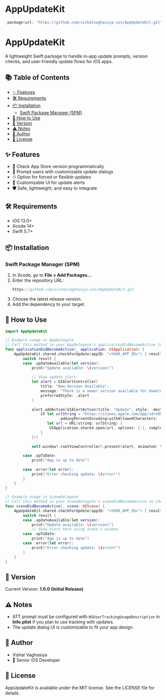 # AppUpdateKit

```swift
.package(url: "https://github.com/vishalvaghasiya-ios/AppUpdateKit.git", from: "1.0.0")
```

# AppUpdateKit

A lightweight Swift package to handle in-app update prompts, version checks, and user-friendly update flows for iOS apps.

## 📚 Table of Contents
- [✨ Features](#-features)
- [🛠 Requirements](#-requirements)
- [📦 Installation](#-installation)
  - [Swift Package Manager (SPM)](#swift-package-manager-spm)
- [🚀 How to Use](#-how-to-use)
- [📝 Version](#-version)
- [⚠️ Notes](#-notes)
- [👤 Author](#-author)
- [📄 License](#-license)

## ✨ Features
- 🔄 Check App Store version programmatically
- 📲 Prompt users with customizable update dialogs
- ⏱ Option for forced or flexible updates
- 🎨 Customizable UI for update alerts
- 🛡 Safe, lightweight, and easy to integrate

## 🛠 Requirements
- iOS 13.0+ 
- Xcode 14+
- Swift 5.7+

## 📦 Installation

### Swift Package Manager (SPM)

1. In Xcode, go to **File > Add Packages...**
2. Enter the repository URL:
   ```swift
   https://github.com/vishalvaghasiya-ios/AppUpdateKit.git
   ```
3. Choose the latest release version.
4. Add the dependency to your target.

## 🚀 How to Use

```swift
import AppUpdateKit
```

```swift
// Example usage in AppDelegate
// Call this method in your AppDelegate's applicationDidBecomeActive to check for updates when app becomes active
func applicationDidBecomeActive(_ application: UIApplication) {
    AppUpdateKit.shared.checkForUpdate(appID: "<YOUR_APP_ID>") { result in
        switch result {
        case .updateAvailable(let version):
            print("Update available: \(version)")
            
            // Show update alert
            let alert = UIAlertController(
                title: "New Version Available",
                message: "There is a newer version available for download! Please update the app by visiting the Apple Store.",
                preferredStyle: .alert
            )
            
            alert.addAction(UIAlertAction(title: "Update", style: .destructive, handler: { _ in
                if let urlString = "https://itunes.apple.com/app/id<YOUR_APP_ID>?mt=8"
                        .addingPercentEncoding(withAllowedCharacters: .urlQueryAllowed),
                   let url = URL(string: urlString) {
                    UIApplication.shared.open(url, options: [:], completionHandler: nil)
                }
            }))
            
            self.window?.rootViewController?.present(alert, animated: true, completion: nil)
            
        case .upToDate:
            print("App is up to date")
            
        case .error(let error):
            print("Error checking update: \(error)")
        }
    }
}
```

```swift
// Example usage in SceneDelegate
// Call this method in your SceneDelegate's sceneDidBecomeActive to check for updates when scene becomes active
func sceneDidBecomeActive(_ scene: UIScene) {
    AppUpdateKit.shared.checkForUpdate(appID: "<YOUR_APP_ID>") { result in
        switch result {
        case .updateAvailable(let version):
            print("Update available: \(version)")
            // Show alert here using scene's window
        case .upToDate:
            print("App is up to date")
        case .error(let error):
            print("Error checking update: \(error)")
        }
    }
}
```

## 📝 Version
Current Version: **1.0.0 (Initial Release)**

## ⚠️ Notes
- ATT prompt must be configured with `NSUserTrackingUsageDescription` in **Info.plist** if you plan to use tracking with updates.
- The update dialog UI is customizable to fit your app design.

## 👤 Author
- Vishal Vaghasiya  
- 💼 Senior iOS Developer

## 📄 License
AppUpdateKit is available under the MIT license. See the LICENSE file for details.
